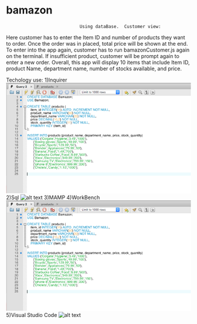 # bamazon

                                Using dataBase.  Customer view:
Here customer has to enter the Item ID and number of products they want to order.  Once the order was in placed, total price will be shown at the end. 
To enter into the app again, customer has to run bamazonCustomer.js again on the terminal.
If insufficient product, customer will be prompt again to enter a new order.
Overall, this app will display 10 items that include Item ID, product Name, department name, number of stocks available, and price.

Techology use:
1)Inquirer
![alt text](https://github.com/AbrahamTesla/bamazon/blob/master/WorkBench%20picture.png)
2)Sql
![alt text](http://url/to/img.png)
3)MAMP
4)WorkBench
![alt text](https://github.com/AbrahamTesla/bamazon/blob/master/WorkBench%20picture.png)
5)Visual Studio Code
![alt text](http://url/to/img.png)
